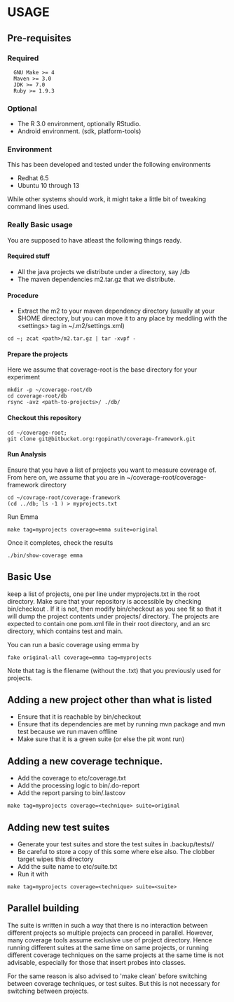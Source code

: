 # USAGE


## Pre-requisites

### Required

```
  GNU Make >= 4
  Maven >= 3.0
  JDK >= 7.0
  Ruby >= 1.9.3
```

### Optional

* The R 3.0 environment, optionally RStudio.
* Android environment. (sdk, platform-tools)

### Environment

This has been developed and tested under the following environments

* Redhat 6.5
* Ubuntu 10 through 13

While other systems should work, it might take a little bit of tweaking
command lines used.

### Really Basic usage

You are supposed to have atleast the following things ready.

#### Required stuff

* All the java projects we distribute under a directory,
  say <coverage-root>/db
* The maven dependencies m2.tar.gz that we distribute.

#### Procedure

* Extract the m2 to your maven dependency directory (usually at your
$HOME directory, but you can move it to any place by meddling with
the <settings<localRepository>> tag in ~/.m2/settings.xml)

```
cd ~; zcat <path>/m2.tar.gz | tar -xvpf -
```

#### Prepare the projects
Here we assume that coverage-root is the base directory for your
experiment

```
mkdir -p ~/coverage-root/db
cd coverage-root/db
rsync -avz <path-to-projects>/ ./db/
```

#### Checkout this repository

```
cd ~/coverage-root;
git clone git@bitbucket.org:rgopinath/coverage-framework.git
```


#### Run Analysis
Ensure that you have a list of projects you want to measure coverage of.
From here on, we assume that you are in ~/coverage-root/coverage-framework
directory

```
cd ~/covrage-root/coverage-framework
(cd ../db; ls -1 ) > myprojects.txt
```

Run Emma

```
make tag=myprojects coverage=emma suite=original
```

Once it completes, check the results

```
./bin/show-coverage emma
```


## Basic Use

keep a list of projects, one per line under myprojects.txt in the root
directory. Make sure that your repository is accessible by checking
bin/checkout . If it is not, then modify bin/checkout as you see fit
so that it will dump the project contents under projects/ directory.
The projects are expected to contain one pom.xml file in their root
directory, and an src directory, which contains test and main.

You can run a basic coverage using emma by

```
fake original-all coverage=emma tag=myprojects
```

Note that tag is the filename (without the .txt) that you previously
used for projects.



## Adding a new project other than what is listed

* Ensure that it is reachable by bin/checkout
* Ensure that its dependencies are met by running mvn package and mvn test
  because we run maven offline
* Make sure that it is a green suite (or else the pit wont run)

## Adding a new coverage technique.

* Add the coverage to etc/coverage.txt
* Add the processing logic to bin/<technique>.do-report
* Add the report parsing to bin/<technique>.lastcov

```
make tag=myprojects coverage=<technique> suite=original
```

## Adding new test suites

* Generate your test suites and store the test suites in .backup/tests/<suite>/
* Be careful to store a copy of this some where else also. The clobber target wipes
  this directory
* Add the suite name to etc/suite.txt
* Run it with

```
make tag=myprojects coverage=<technique> suite=<suite>
```

## Parallel building

The suite is written in such a way that there is no interaction between different
projects so multiple projects can proceed in parallel. However, many coverage tools
assume exclusive use of project directory. Hence running different suites at the same
time on same projects, or running different coverage techniques on the same projects
at the same time is not advisable, especially for those that insert probes into classes.

For the same reason is also advised to 'make clean' before switching between coverage
techniques, or test suites. But this is not necessary for switching between projects.
